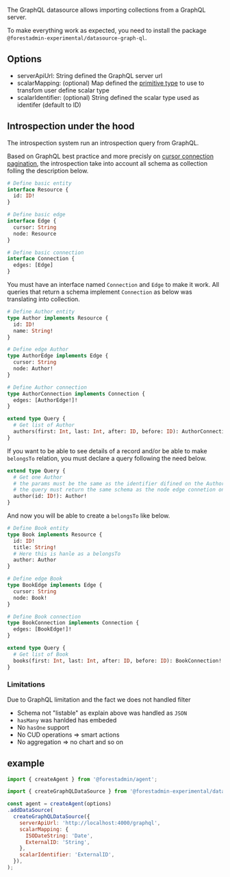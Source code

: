 The GraphQL datasource allows importing collections from a GraphQL server.

To make everything work as expected, you need to install the package `@forestadmin-experimental/datasource-graph-ql`.

## Options
* serverApiUrl: String defined the GraphQL server url
* scalarMapping: (optional) Map defined the [primitive type](https://forestadmin.github.io/agent-nodejs/types/_forestadmin_datasource_toolkit.PrimitiveTypes.html) to use to transfom user define scalar type
* scalarIdentifier: (optional) String defined the scalar type used as identifer (default to ID)

## Introspection under the hood
The introspection system run an introspection query from GraphQL.

Based on GraphQL best practice and more precisly on [cursor connection pagination](https://graphql.org/learn/pagination/#complete-connection-model), the introspection take into account all schema as collection folling the description below.
```graphql
# Define basic entity
interface Resource {
  id: ID!
}

# Define basic edge
interface Edge {
  cursor: String
  node: Resource
}

# Define basic connection
interface Connection {
  edges: [Edge]
}
```

You must have an interface named `Connection` and `Edge` to make it work.
All queries that return a schema implement `Connection` as below was translating into collection.

```graphql
# Define Author entity
type Author implements Resource {
  id: ID!
  name: String!
}

# Define edge Author
type AuthorEdge implements Edge {
  cursor: String
  node: Author!
}

# Define Author connection
type AuthorConnection implements Connection {
  edges: [AuthorEdge!]!
}

extend type Query {
  # Get list of Author
  authors(first: Int, last: Int, after: ID, before: ID): AuthorConnection!
}
```

If you want to be able to see details of a record and/or be able to make `belongsTo` relation, you must declare a query following the need below.
```graphql
extend type Query {
  # Get one Author
  # the params must be the same as the identifier difined on the Author schema
  # the query must return the same schema as the node edge connetion on the list (eg: Author)
  author(id: ID!): Author!
}
```

And now you will be able to create a `belongsTo` like below.
```graphql
# Define Book entity
type Book implements Resource {
  id: ID!
  title: String!
  # Here this is hanle as a belongsTo
  author: Author
}

# Define edge Book
type BookEdge implements Edge {
  cursor: String
  node: Book!
}

# Define Book connection
type BookConnection implements Connection {
  edges: [BookEdge!]!
}

extend type Query {
  # Get list of Book
  books(first: Int, last: Int, after: ID, before: ID): BookConnection!
}
```

### Limitations
Due to GraphQL limitation and the fact we does not handled filter
* Schema not "listable" as explain above was handled as `JSON`
* `hasMany` was hanlded has embeded
* No `hasOne` support
* No CUD operations => smart actions
* No aggregation => no chart and so on

## example
```javascript
import { createAgent } from '@forestadmin/agent';

import { createGraphQLDataSource } from '@forestadmin-experimental/datasource-graph-ql';

const agent = createAgent(options)
.addDataSource(
  createGraphQLDataSource({
    serverApiUrl: 'http://localhost:4000/graphql',
    scalarMapping: {
      ISODateString: 'Date',
      ExternalID: 'String',
    },
    scalarIdentifier: 'ExternalID',
  }),
);
```
